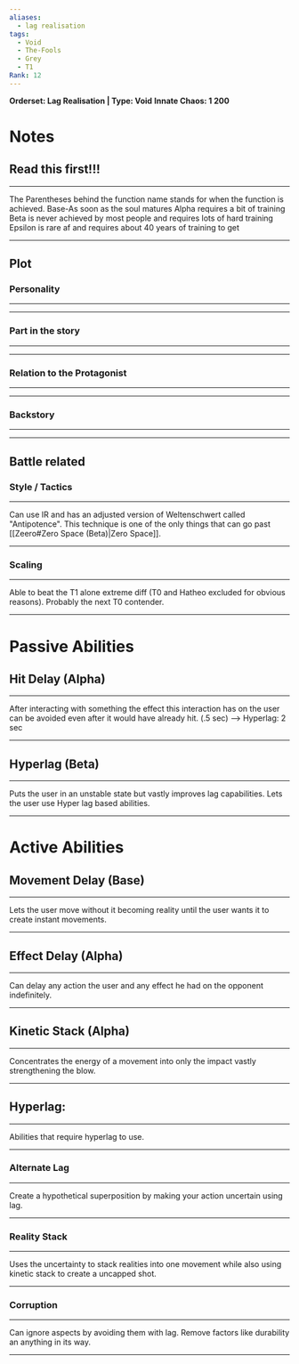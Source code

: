 ```yaml
---
aliases:
  - lag realisation
tags:
  - Void
  - The-Fools
  - Grey
  - T1
Rank: 12
---
```

**Orderset:  Lag Realisation | Type: Void**
**Innate Chaos:  1 200**

# Notes
## Read this first!!!
___
The Parentheses behind the function name stands for when the function is achieved.
Base-As soon as the soul matures
Alpha requires a bit of training
Beta is never achieved by most people and requires lots of hard training
Epsilon is rare af and requires about 40 years of training to get
___

## Plot
### Personality
___

___
### Part in the story
___

___
### Relation to the Protagonist
___

___
### Backstory
___

___

## Battle related

### Style / Tactics
___
Can use IR and has an adjusted version of Weltenschwert called "Antipotence".  This technique is one of the only things that can go past [[Zeero#Zero Space (Beta)|Zero Space]].
___
### Scaling 
___
Able to beat the T1 alone extreme diff (T0 and Hatheo excluded for obvious reasons). Probably the next T0 contender.
___


# Passive Abilities
## Hit Delay (Alpha)
___
After interacting with something the effect this interaction has on the user can be avoided even after it would have already hit. (.5 sec) --> Hyperlag: 2 sec
___
## Hyperlag (Beta)
___
Puts the user in an unstable state but vastly improves lag capabilities. Lets the user use Hyper lag based abilities.
____

# Active Abilities
## Movement Delay (Base)
___
Lets the user move without it becoming reality until the user wants it to create instant movements.
___
## Effect Delay (Alpha)
___
Can delay any action the user and any effect he had on the opponent indefinitely.
___
## Kinetic Stack (Alpha)
___
Concentrates the energy of a movement into only the impact vastly strengthening the blow.
___

## Hyperlag:
___
Abilities that require hyperlag to use.
___
### Alternate Lag
___
Create a hypothetical superposition by making your action uncertain using lag.
___
### Reality Stack
___
Uses the uncertainty to stack realities into one movement while also using kinetic stack to create a uncapped shot.
___
### Corruption
___
Can ignore aspects by avoiding them with lag.  Remove factors like durability an anything in its way.
___

